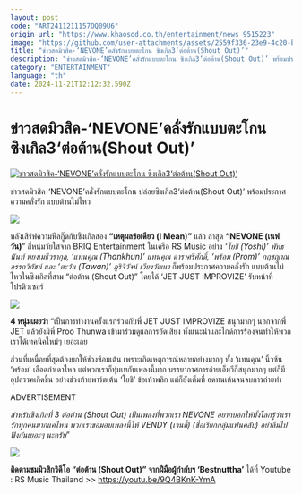 ```yaml
---
layout: post
code: "ART2411211157OQ09U6"
origin_url: "https://www.khaosod.co.th/entertainment/news_9515223"
image: "https://github.com/user-attachments/assets/2559f336-23e9-4c20-b4db-b7eeec1921b3"
title: "ข่าวสดมิวสิค-‘NEVONE’คลั่งรักแบบตะโกน ซิงเกิล3‘ต่อต้าน(Shout Out)’"
description: "ข่าวสดมิวสิค-‘NEVONE’คลั่งรักแบบตะโกน ซิงเกิล3‘ต่อต้าน(Shout Out)’ พร้อมประกาศความคลั่งรัก แบบต้านไม่ไหว"
category: "ENTERTAINMENT"
language: "th"
date: 2024-11-21T12:12:32.590Z
---
```


# ข่าวสดมิวสิค-‘NEVONE’คลั่งรักแบบตะโกน ซิงเกิล3‘ต่อต้าน(Shout Out)’

[![ข่าวสดมิวสิค-‘NEVONE’คลั่งรักแบบตะโกน ซิงเกิล3‘ต่อต้าน(Shout Out)’](https://www.khaosod.co.th/wpapp/uploads/2024/11/mi21.jpg "ข่าวสดมิวสิค-‘NEVONE’คลั่งรักแบบตะโกน ซิงเกิล3‘ต่อต้าน(Shout Out)’")](https://www.khaosod.co.th/wpapp/uploads/2024/11/mi21.jpg)

ข่าวสดมิวสิค-‘NEVONE’คลั่งรักแบบตะโกน ปล่อยซิงเกิล3‘ต่อต้าน(Shout Out)’ พร้อมประกาศความคลั่งรัก แบบต้านไม่ไหว

![](https://www.khaosod.co.th/wpapp/uploads/2024/11/2-NEVONE-MV-ต่อต้าน-Shout-Out.jpg)

หลังเสิร์ฟความฟีลกู๊ดกับซิงเกิลสอง **“เหตุผลข้อเดียว (I Mean)”** แล้ว ล่าสุด **“NEVONE (เนฟวัน)**” สี่หนุ่มวัยใสจาก BRIQ Entertainment ในเครือ RS Music อย่าง _‘โยชิ (Yoshi)’ พัทธนันท์ หยงเมธีวรากุล, ‘แทนคุณ (Thankhun)’ แทนคุณ ดาราศรีศักดิ์, ‘พร้อม (Prom)’ กฤชญาณ อรรถวิภัชน์ และ ‘ตะวัน (Tawan)’ ภูริจิวัจน์ เวียงวัฒนา_ ก็พร้อมประกาศความคลั่งรัก แบบต้านไม่ไหวในซิงเกิลที่สาม “ต่อต้าน (Shout Out)” โดยได้ ‘JET JUST IMPROVIZE’ รับหน้าที่โปรดิวเซอร์

![](https://www.khaosod.co.th/wpapp/uploads/2024/11/4-NEVONE-MV-ต่อต้าน-Shout-Out.jpg)

**4 หนุ่มเผยว่า** “เป็นการทำงานครั้งแรกร่วมกับพี่ JET JUST IMPROVIZE สนุกมากๆ นอกจากพี่ JET แล้วยังมีพี่ Proo Thunwa เข้ามาร่วมดูแลการอัดเสียง ทั้งแนะนำและไกด์การร้องจนทำให้พวกเราได้เทคนิคใหม่ๆ เยอะเลย

ส่วนที่เหนื่อยที่สุดต้องยกให้ช่วงซ้อมเต้น เพราะเกิดเหตุการณ์หลายอย่างมากๆ ทั้ง ‘แทนคุณ’ นิ้วซ้น ‘พร้อม’ เลือดกำเดาไหล แต่พวกเราก็ทุ่มเทกับเพลงนี้มาก บรรยากาศการถ่ายเอ็มวีก็สนุกมากๆ แต่ก็มีอุปสรรคเกิดขึ้น อย่างช่วงท้ายพาร์ตเต้น ‘โยชิ’ ข้อเท้าพลิก แต่ก็ยังเต็มที่ อดทนเต้นจนจบการถ่ายทำ

ADVERTISEMENT

_สำหรับซิงเกิลที่ 3 ต่อต้าน (Shout Out) เป็นเพลงที่พวกเรา NEVONE อยากบอกให้ทั้งโลกรู้ว่าเรารักทุกคนมากแค่ไหน พวกเราขอมอบเพลงนี้ให้ VENDY (เวนดี้) (ชื่อเรียกกลุ่มแฟนคลับ) อย่าลืมไปฟังกันเยอะๆ นะครับ_”

![](https://www.khaosod.co.th/wpapp/uploads/2024/11/17-NEVONE-MV-ต่อต้าน-Shout-Out.jpg)

**ติดตามชมมิวสิกวิดีโอ “ต่อต้าน (Shout Out)” จากฝีมือผู้กำกับฯ ‘Bestnuttha’** ได้ที่ Youtube : RS Music Thailand >> https://youtu.be/9Q4BKnK-YmA